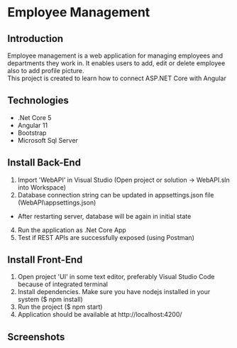 # Employee Management

## Introduction
Employee management is a web application for managing employees and departments they work in. 
It enables users to add, edit or delete employee also to add profile picture.<br/>
This project is created to learn how to connect ASP.NET Core with Angular

## Technologies
* .Net Core 5
* Angular 11
* Bootstrap
* Microsoft Sql Server

## Install Back-End
1. Import 'WebAPI' in Visual Studio (Open project or solution -> WebAPI.sln into Workspace)
2. Database connection string can be updated in appsettings.json file (WebAPI\appsettings.json)
* After restarting server, database will be again in initial state
4. Run the application as .Net Core App
5. Test if REST APIs are successfully exposed (using Postman)

## Install Front-End
1. Open project 'UI' in some text editor, preferably Visual Studio Code because of integrated terminal
2. Install dependencies. Make sure you have nodejs installed in your system ($ npm install)
3. Run the project ($ npm start)
4. Application should be available at http://localhost:4200/

## Screenshots
